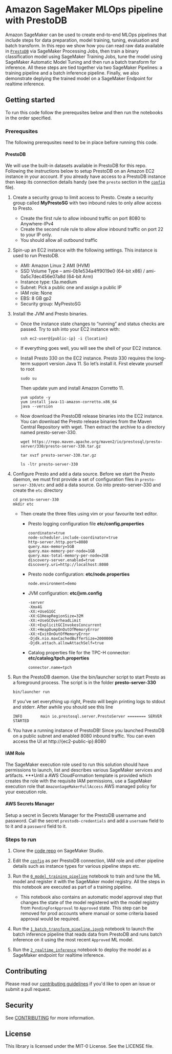 # Amazon SageMaker MLOps pipeline with PrestoDB

Amazon SageMaker can be used to create end-to-end MLOps pipelines that include steps for data preparation, model training, tuning, evaluation and batch transform. In this repo we show how you can read raw data available in [`PrestoDB`](https://prestodb.io/) via SageMaker Processing Jobs, then train a binary classification model using SageMaker Training Jobs, tune the model using SageMaker Automatic Model Tuning and then run a batch transform for inference. All these steps are tied together via two SageMaker Pipelines: a training pipeline and a batch inference pipeline. Finally, we also demonstrate deplying the trained model on a SageMaker Endpoint for realtime inference.

## Getting started

To run this code follow the prerequsites below and then run the notebooks in the order specified.

### Prerequsites

The following prerequsites need to be in place before running this code.

#### PrestoDB

We will use the built-in datasets available in PrestoDB for this repo. Following the instructions below to setup PrestoDB on an Amazon EC2 instance in your account. If you already have access to a PrestoDB instance then keep its connection details handy (see the `presto` section in the [`config`](./config.yml) file).

1. Create a security group to limit access to Presto. Create a security group called **MyPrestoSG** with two inbound rules to only allow access to Presto.
    - Create the first rule to allow inbound traffic on port 8080 to Anywhere-IPv4
    - Create the second rule rule to allow allow inbound traffic on port 22 to your IP only. 
    - You should allow all outbound traffic

1. Spin-up an EC2 instance with the following settings. This instance is used to run PrestoDB.
    - AMI: Amazon Linux 2 AMI (HVM)
    - SSD Volume Type – ami-0b1e534a4ff9019e0 (64-bit x86) / ami-0a5c7dec456e07a8d (64-bit Arm)
    - Instance type: t3a.medium
    - Subnet: Pick a public one and assign a public IP
    - IAM role: None
    - EBS: 8 GB gp2
    - Security group: MyPrestoSG

1. Install the JVM and Presto binaries.

    - Once the instance state changes to “running” and status checks are passed. Try to ssh into your EC2 instance with:

        ```{.bash}
        ssh ec2-user@{public-ip} -i {location}
        ```
    
    - If everything goes well, you will see the shell of your EC2 instance.

    - Install Presto 330 on the EC2 instance. Presto 330 requires the long-term support version Java 11. So let’s install it. First elevate yourself to root
    
        ```{.bash}
        sudo su
        ```

        Then update yum and install Amazon Corretto 11.

        ```{.bash}
        yum update -y
        yum install java-11-amazon-corretto.x86_64
        java --version
        ```
    
    - Now download the PrestoDB release binaries into the EC2 instance. You can download the Presto release binaries from the Maven Central Repository with wget. Then extract the archive to a directory named presto-server-330.

        ```{.bash}
        wget https://repo.maven.apache.org/maven2/io/prestosql/presto-server/330/presto-server-330.tar.gz 

        tar xvzf presto-server-330.tar.gz 

        ls -ltr presto-server-330
        ```

1. Configure Presto and add a data source. Before we start the Presto daemon, we must first provide a set of configuration files in `presto-server-330/etc` and add a data source. Go into presto-server-330 and create the `etc` directory

    ```{.bash}
    cd presto-server-330
    mkdir etc
    ```

    - Then create the three files using vim or your favourite text editor.
        - Presto logging configuration file **etc/config.properties** 
        
            ```{.bash}
            coordinator=true
            node-scheduler.include-coordinator=true
            http-server.http.port=8080
            query.max-memory=5GB
            query.max-memory-per-node=1GB
            query.max-total-memory-per-node=2GB
            discovery-server.enabled=true
            discovery.uri=http://localhost:8080 
            ```
        - Presto node configuration: **etc/node.properties** 
        
            ```{.bash}
            node.environment=demo 
            ```

        * JVM configuration: **etc/jvm.config** 
        
            ```{.bash}
            -server
            -Xmx4G
            -XX:+UseG1GC
            -XX:G1HeapRegionSize=32M
            -XX:+UseGCOverheadLimit
            -XX:+ExplicitGCInvokesConcurrent
            -XX:+HeapDumpOnOutOfMemoryError
            -XX:+ExitOnOutOfMemoryError
            -Djdk.nio.maxCachedBufferSize=2000000
            -Djdk.attach.allowAttachSelf=true 
            ```
        * Catalog properties file for the TPC-H connector: **etc/catalog/tpch.properties** 
        
            ```{.bash}
            connector.name=tpch
            ```

1. Run the PrestoDB daemon. Use the bin/launcher script to start Presto as a foreground process. The script is in the folder **presto-server-330**

    ```{.bash}
    bin/launcher run
    ```

    If you’ve set everything up right, Presto will begin printing logs to stdout and stderr. After awhile you should see this line

    ```{.bash}
    INFO        main io.prestosql.server.PrestoServer ======== SERVER STARTED  
    ```

1. You have a running instance of PrestoDB! Since you launched PrestoDB on a public subnet and enabled 8080 inbound traffic. You can even access the UI at http://{ec2-public-ip}:8080

#### IAM Role

The SageMaker execution role used to run this solution should have permissions to launch, list and describes various SageMaker services and artifacts. ***Until a AWS CloudFormation template is provided which creates the role with the requisite IAM permissions, use a SageMaker execution role that `AmazonSageMakerFullAccess` AWS managed policy for your execution role.

#### AWS Secrets Manager

Setup a secret in Secrets Manager for the PrestoDB username and password. Call the secret `prestodb-credentials` and add a `username` field to to it and a `password` field to it.

### Steps to run

1. Clone the [code repo](https://github.com/aws-samples/mlops-pipeline-prestodb.git) on SageMaker Studio.

1. Edit the [`config`](./config.yml) as per PrestoDB connection, IAM role and other pipeline details such as instance types for various pipeline steps etc.

1. Run the [`0_model_training_pipeline`](./0_model_training_pipeline.ipynb) notebook to train and tune the ML model and register it with the SageMaker model registry. All the steps in this notebook are executed as part of a training pipeline.
    - This notebook also contains an automatic model approval step that changes the state of the model registered with the model registry from `PendingForApproval` to `Approved` state. This step can be removed for prod accounts where manual or some criteria based approval would be required.

1. Run the [`1_batch_transform_pipeline.ipynb`](./1_batch_transform_pipeline.ipynb) notebook to launch the batch inference pipeline that reads data from PrestoDB and runs batch inference on it using the most recent `Approved` ML model.

1. Run the [`2_realtime_inference`](./2_realtime_inference.ipynb) notebook to deploy the model as a SageMaker endpoint for realtime inference.

## Contributing

Please read our [contributing guidelines](https://github.com/aws-samples/mlops-pipeline-prestodb/blob/master/CONTRIBUTING.md)
if you'd like to open an issue or submit a pull request.

## Security

See [CONTRIBUTING](CONTRIBUTING.md#security-issue-notifications) for more information.

## License

This library is licensed under the MIT-0 License. See the LICENSE file.
